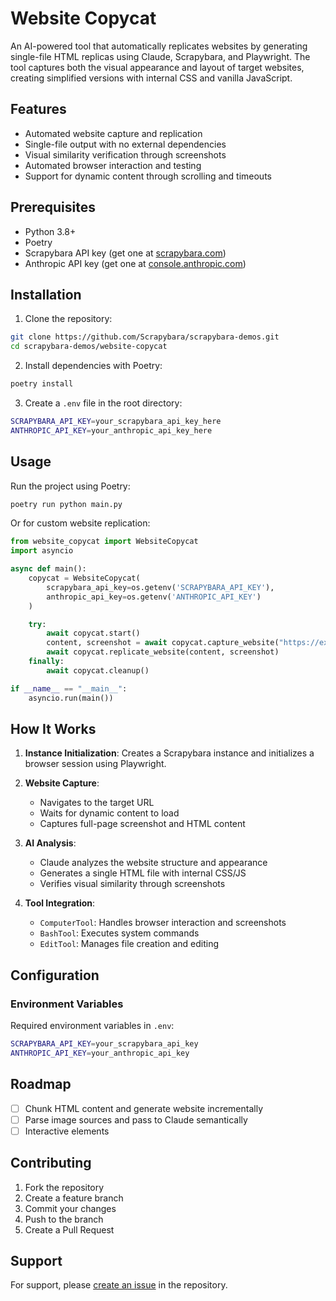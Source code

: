 # Website Copycat

An AI-powered tool that automatically replicates websites by generating single-file HTML replicas using Claude, Scrapybara, and Playwright. The tool captures both the visual appearance and layout of target websites, creating simplified versions with internal CSS and vanilla JavaScript.

## Features

- Automated website capture and replication
- Single-file output with no external dependencies
- Visual similarity verification through screenshots
- Automated browser interaction and testing
- Support for dynamic content through scrolling and timeouts

## Prerequisites

- Python 3.8+
- Poetry
- Scrapybara API key (get one at [scrapybara.com](https://scrapybara.com))
- Anthropic API key (get one at [console.anthropic.com](https://console.anthropic.com))

## Installation

1. Clone the repository:

```bash
git clone https://github.com/Scrapybara/scrapybara-demos.git
cd scrapybara-demos/website-copycat
```

2. Install dependencies with Poetry:

```bash
poetry install
```

3. Create a `.env` file in the root directory:

```bash
SCRAPYBARA_API_KEY=your_scrapybara_api_key_here
ANTHROPIC_API_KEY=your_anthropic_api_key_here
```

## Usage

Run the project using Poetry:

```bash
poetry run python main.py
```

Or for custom website replication:

```python
from website_copycat import WebsiteCopycat
import asyncio

async def main():
    copycat = WebsiteCopycat(
        scrapybara_api_key=os.getenv('SCRAPYBARA_API_KEY'),
        anthropic_api_key=os.getenv('ANTHROPIC_API_KEY')
    )

    try:
        await copycat.start()
        content, screenshot = await copycat.capture_website("https://example.com")
        await copycat.replicate_website(content, screenshot)
    finally:
        await copycat.cleanup()

if __name__ == "__main__":
    asyncio.run(main())
```

## How It Works

1. **Instance Initialization**: Creates a Scrapybara instance and initializes a browser session using Playwright.

2. **Website Capture**:

   - Navigates to the target URL
   - Waits for dynamic content to load
   - Captures full-page screenshot and HTML content

3. **AI Analysis**:

   - Claude analyzes the website structure and appearance
   - Generates a single HTML file with internal CSS/JS
   - Verifies visual similarity through screenshots

4. **Tool Integration**:
   - `ComputerTool`: Handles browser interaction and screenshots
   - `BashTool`: Executes system commands
   - `EditTool`: Manages file creation and editing

## Configuration

### Environment Variables

Required environment variables in `.env`:

```bash
SCRAPYBARA_API_KEY=your_scrapybara_api_key
ANTHROPIC_API_KEY=your_anthropic_api_key
```

## Roadmap

- [ ] Chunk HTML content and generate website incrementally
- [ ] Parse image sources and pass to Claude semantically
- [ ] Interactive elements

## Contributing

1. Fork the repository
2. Create a feature branch
3. Commit your changes
4. Push to the branch
5. Create a Pull Request

## Support

For support, please [create an issue](https://github.com/Scrapybara/scrapybara-demos/issues) in the repository.
